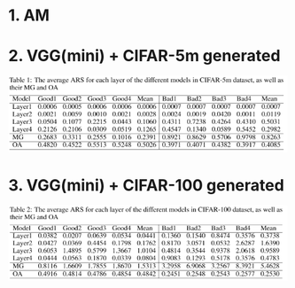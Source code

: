 <head>
    <script src="https://cdn.mathjax.org/mathjax/latest/MathJax.js?config=TeX-AMS-MML_HTMLorMML" type="text/javascript"></script>
    <script type="text/x-mathjax-config">
        MathJax.Hub.Config({
            tex2jax: {
            skipTags: ['script', 'noscript', 'style', 'textarea', 'pre'],
            inlineMath: [['$','$']]
            }
        });
    </script>
</head>

# 1. AM

# 2. VGG(mini) + CIFAR-5m generated


![cifar5m](https://github.com/neurips2021-ars-rebuttal/neurips2021-ars-rebuttal.github.io/blob/main/figure/nips_cifar5m.png)

# 3. VGG(mini) + CIFAR-100 generated
![cifar100](https://github.com/neurips2021-ars-rebuttal/neurips2021-ars-rebuttal.github.io/blob/main/figure/nips_cifar100.png)
